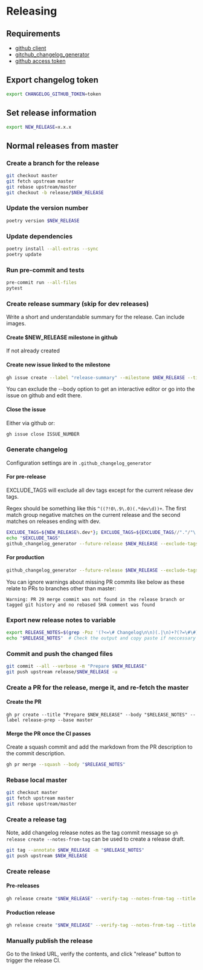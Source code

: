 # Releasing

## Requirements
* [github client](https://github.com/cli/cli#installation)
* [gitchub_changelog_generator](https://github.com/github-changelog-generator)
* [github access token](https://github.com/github-changelog-generator/github-changelog-generator#github-token)

## Export changelog token

```bash
export CHANGELOG_GITHUB_TOKEN=token
```

## Set release information

```bash
export NEW_RELEASE=x.x.x
```

## Normal releases from master

### Create a branch for the release

```bash
git checkout master
git fetch upstream master
git rebase upstream/master
git checkout -b release/$NEW_RELEASE
```

### Update the version number

```bash
poetry version $NEW_RELEASE
```

### Update dependencies

```bash
poetry install --all-extras --sync
poetry update
```

### Run pre-commit and tests

```bash
pre-commit run --all-files
pytest
```

### Create release summary (skip for dev releases)

Write a short and understandable summary for the release.  Can include images.

#### Create $NEW_RELEASE milestone in github

If not already created

#### Create new issue linked to the milestone

```bash
gh issue create --label "release-summary" --milestone $NEW_RELEASE --title "$NEW_RELEASE Release Summary" --body "**Release highlights:**"
```

You can exclude the --body option to get an interactive editor or go into the issue on github and edit there.

#### Close the issue

Either via github or:

```bash
gh issue close ISSUE_NUMBER
```

### Generate changelog

Configuration settings are in `.github_changelog_generator`

#### For pre-release

EXCLUDE_TAGS will exclude all dev tags except for the current release dev tags.

Regex should be something like this `^((?!0\.9\.0)(.*dev\d))+`. The first match group negative matches on the current release and the second matches on releases ending with dev.

```bash
EXCLUDE_TAGS=${NEW_RELEASE%.dev*}; EXCLUDE_TAGS=${EXCLUDE_TAGS//"."/"\."}; EXCLUDE_TAGS="^((?!"$EXCLUDE_TAGS")(.*dev\d))+"
echo "$EXCLUDE_TAGS"
github_changelog_generator --future-release $NEW_RELEASE --exclude-tags-regex "$EXCLUDE_TAGS"
```

#### For production

```bash
github_changelog_generator --future-release $NEW_RELEASE --exclude-tags-regex 'dev\d$'
```

You can ignore warnings about missing PR commits like below as these relate to PRs to branches other than master:
```
Warning: PR 29 merge commit was not found in the release branch or tagged git history and no rebased SHA comment was found
```


### Export new release notes to variable

```bash
export RELEASE_NOTES=$(grep -Poz '(?<=\# Changelog\n\n)(.|\n)+?(?=\#\#)' CHANGELOG.md | tr '\0' '\n' )
echo "$RELEASE_NOTES"  # Check the output and copy paste if neccessary
```

### Commit and push the changed files

```bash
git commit --all --verbose -m "Prepare $NEW_RELEASE"
git push upstream release/$NEW_RELEASE -u
```

### Create a PR for the release, merge it, and re-fetch the master

#### Create the PR
```
gh pr create --title "Prepare $NEW_RELEASE" --body "$RELEASE_NOTES" --label release-prep --base master
```

#### Merge the PR once the CI passes

Create a squash commit and add the markdown from the PR description to the commit description.

```bash
gh pr merge --squash --body "$RELEASE_NOTES"
```

### Rebase local master

```bash
git checkout master
git fetch upstream master
git rebase upstream/master
```

### Create a release tag

Note, add changelog release notes as the tag commit message so `gh release create --notes-from-tag` can be used to create a release draft.

```bash
git tag --annotate $NEW_RELEASE -m "$RELEASE_NOTES"
git push upstream $NEW_RELEASE
```

### Create release

#### Pre-releases

```bash
gh release create "$NEW_RELEASE" --verify-tag --notes-from-tag --title "$NEW_RELEASE" --draft --latest=false --prerelease

```

#### Production release

```bash
gh release create "$NEW_RELEASE" --verify-tag --notes-from-tag --title "$NEW_RELEASE" --draft --latest=true
```

### Manually publish the release

Go to the linked URL, verify the contents, and click "release" button to trigger the release CI.